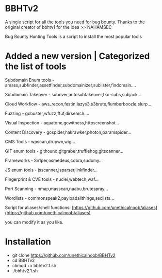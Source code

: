 # BBHTv2
A single script for all the  tools you need for bug bounty. Thanks to the original creator of bbhtv1 for the idea >> NAHAMSEC 

Bug Bounty Hunting Tools is a script to install the most popular tools

# Added a new version | Categorized the list of tools
Subdomain Enum tools - amass,subfinder,assetfinder,subdomainizer,sublister,findomain....

Subdomain Takeover - subover,autosubtakeover,tko-subs,subjack....

Cloud Workflow - aws_recon,festin,lazys3,s3brute,flumberboozle,slurp....

Fuzzing - gobuster,wfuzz,ffuf,dirsearch....

Visual Inspection - aquatone,gowitness,httpscreenshot...

Content Discovery - gospider,hakrawker,photon,paramspider...

CMS Tools - wpscan,drupwn,wig...

GIT enum tools - githound,gitgraber,trufflehog,gitscanner...

Frameworks - Sn1per,osmedeus,cobra,sudomy...

JS enum tools - jsscanner,jsparser,linkfinder...

Fingerprint & CVE tools - nuclei,webtech,waf...

Port Scanning - nmap,masscan,naabu,brutespray...

Wordlists - commonspeak2,payloadallthings,seclists...


Script for aliases/shell functions: [https://github.com/unethicalnoob/aliases](https://github.com/unethicalnoob/aliases)

you can modify it as you like.

# Installation
- git clone https://github.com/unethicalnoob/BBHTv2 
- cd BBHTv2
- chmod +x bbhtv2.1.sh
- ./bbhtv2.1.sh
